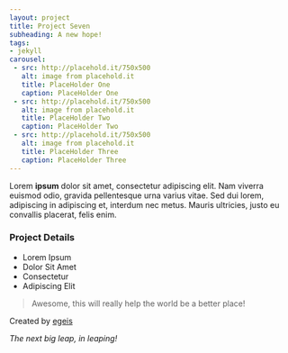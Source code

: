 ```yaml
---
layout: project 
title: Project Seven
subheading: A new hope!
tags: 
- jekyll
carousel:
 - src: http://placehold.it/750x500
   alt: image from placehold.it
   title: PlaceHolder One
   caption: PlaceHolder One
 - src: http://placehold.it/750x500
   alt: image from placehold.it
   title: PlaceHolder Two
   caption: PlaceHolder Two
 - src: http://placehold.it/750x500
   alt: image from placehold.it 
   title: PlaceHolder Three
   caption: PlaceHolder Three   
---
```

Lorem **ipsum** dolor sit amet, consectetur adipiscing elit. Nam viverra euismod odio, gravida pellentesque urna varius vitae.<!--more--> Sed dui lorem, adipiscing in adipiscing et, interdum nec metus. Mauris ultricies, justo eu convallis placerat, felis enim.

### Project Details

 - Lorem Ipsum
 - Dolor Sit Amet
 - Consectetur
 - Adipiscing Elit

> Awesome, this will really help the world be a better place!
	
Created by [egeis](https://github.com/egeis)

*The next big leap, in leaping!*

